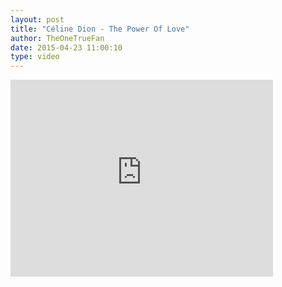 ```yaml
---
layout: post
title: "Céline Dion - The Power Of Love"
author: TheOneTrueFan
date: 2015-04-23 11:00:10
type: video
---
```



<iframe width="420" height="315" src="https://www.youtube.com/embed/Y8HOfcYWZoo" frameborder="0" allowfullscreen></iframe>
